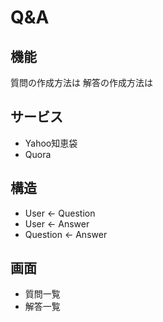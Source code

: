 # Q&A

## 機能

質問の作成方法は
解答の作成方法は

## サービス

* Yahoo知恵袋
* Quora

## 構造

* User <- Question
* User <- Answer
* Question <- Answer

## 画面

* 質問一覧
* 解答一覧
